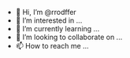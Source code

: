 - 👋 Hi, I’m @rrodffer
- 👀 I’m interested in ...
- 🌱 I’m currently learning ...
- 💞️ I’m looking to collaborate on ...
- 📫 How to reach me ...

<!---
rrodffer/rrodffer is a ✨ special ✨ repository because its `README.md` (this file) appears on your GitHub profile.
You can click the Preview link to take a look at your changes.
--->
